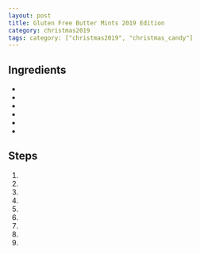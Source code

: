 ```yaml
---
layout: post
title: Gluten Free Butter Mints 2019 Edition
category: christmas2019
tags: category: ["christmas2019", "christmas_candy"]
---
```

## Ingredients
* 
* 
* 
* 
* 
* 
## Steps

1. 
2. 
3. 
4. 
5. 
6. 
7. 
8. 
9. 
